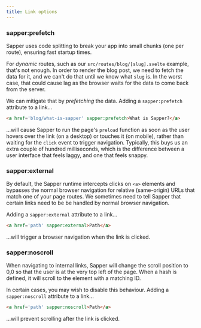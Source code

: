 ```yaml
---
title: Link options
---
```


### sapper:prefetch

Sapper uses code splitting to break your app into small chunks (one per route), ensuring fast startup times.

For *dynamic* routes, such as our `src/routes/blog/[slug].svelte` example, that's not enough. In order to render the blog post, we need to fetch the data for it, and we can't do that until we know what `slug` is. In the worst case, that could cause lag as the browser waits for the data to come back from the server.

We can mitigate that by *prefetching* the data. Adding a `sapper:prefetch` attribute to a link...

```html
<a href='blog/what-is-sapper' sapper:prefetch>What is Sapper?</a>
```

...will cause Sapper to run the page's `preload` function as soon as the user hovers over the link (on a desktop) or touches it (on mobile), rather than waiting for the `click` event to trigger navigation. Typically, this buys us an extra couple of hundred milliseconds, which is the difference between a user interface that feels laggy, and one that feels snappy.

<!-- TODO add a function to prefetch programmatically -->

### sapper:external

By default, the Sapper runtime intercepts clicks on `<a>` elements and bypasses the normal browser navigation for relative (same-origin) URLs that match one of your page routes. We sometimes need to tell Sapper that certain links need to be be handled by normal browser navigation.

Adding a `sapper:external` attribute to a link...

```html
<a href='path' sapper:external>Path</a>
```

...will trigger a browser navigation when the link is clicked.

### sapper:noscroll

When navigating to internal links, Sapper will change the scroll position to 0,0 so that the user is at the very top left of the page. When a hash is defined, it will scroll to the element with a matching ID.

In certain cases, you may wish to disable this behaviour. Adding a `sapper:noscroll` attribute to a link...

```html
<a href='path' sapper:noscroll>Path</a>
```

...will prevent scrolling after the link is clicked.
